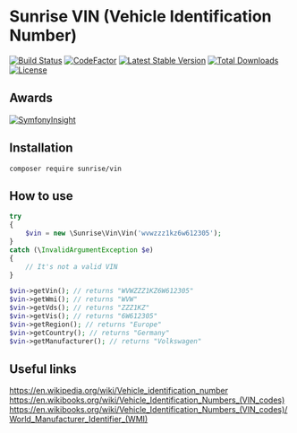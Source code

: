 # Sunrise VIN (Vehicle Identification Number)

[![Build Status](https://api.travis-ci.com/sunrise-php/vin.svg?branch=master)](https://travis-ci.com/sunrise-php/vin)
[![CodeFactor](https://www.codefactor.io/repository/github/sunrise-php/vin/badge)](https://www.codefactor.io/repository/github/sunrise-php/vin)
[![Latest Stable Version](https://poser.pugx.org/sunrise/vin/v/stable)](https://packagist.org/packages/sunrise/vin)
[![Total Downloads](https://poser.pugx.org/sunrise/vin/downloads)](https://packagist.org/packages/sunrise/vin)
[![License](https://poser.pugx.org/sunrise/vin/license)](https://packagist.org/packages/sunrise/vin)

## Awards

[![SymfonyInsight](https://insight.symfony.com/projects/62616a9e-4984-4320-9759-42238630d43a/big.svg)](https://insight.symfony.com/projects/62616a9e-4984-4320-9759-42238630d43a)

## Installation

```
composer require sunrise/vin
```

## How to use

```php
try
{
    $vin = new \Sunrise\Vin\Vin('wvwzzz1kz6w612305');
}
catch (\InvalidArgumentException $e)
{
    // It's not a valid VIN
}

$vin->getVin(); // returns "WVWZZZ1KZ6W612305"
$vin->getWmi(); // returns "WVW"
$vin->getVds(); // returns "ZZZ1KZ"
$vin->getVis(); // returns "6W612305"
$vin->getRegion(); // returns "Europe"
$vin->getCountry(); // returns "Germany"
$vin->getManufacturer(); // returns "Volkswagen"
```

## Useful links

https://en.wikipedia.org/wiki/Vehicle_identification_number<br>
https://en.wikibooks.org/wiki/Vehicle_Identification_Numbers_(VIN_codes)<br>
https://en.wikibooks.org/wiki/Vehicle_Identification_Numbers_(VIN_codes)/World_Manufacturer_Identifier_(WMI)
